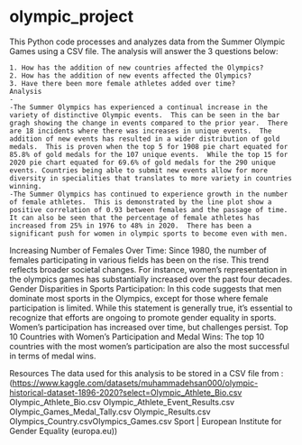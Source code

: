 # olympic_project
This Python code processes and analyzes data from the Summer Olympic Games using a CSV file. The analysis will answer the 3 questions below:

    1. How has the addition of new countries affected the Olympics?
    2. How has the addition of new events affected the Olympics?​
    3. Have there been more female athletes added over time?
    Analysis
    - 
    -The Summer Olympics has experienced a continual increase in the variety of distinctive Olympic events.  This can be seen in the bar gragh showing the change in events compared to the prior year.  There are 18 incidents where there was increases in unique events.  The addition of new events has resulted in a wider distribution of gold medals.  This is proven when the top 5 for 1908 pie chart equated for 85.8% of gold medals for the 107 unique events.  While the top 15 for 2020 pie chart equated for 69.6% of gold medals for the 290 unique events. Countries being able to submit new events allow for more diversity in specialities that translates to more variety in countries winning. 
    -The Summer Olympics has continued to experience growth in the number of female athletes.  This is demonstrated by the line plot show a positive correlation of 0.93 between females and the passage of time.  It can also be seen that the percentage of female athletes has increased from 25% in 1976 to 48% in 2020.  There has been a significant push for women in olympic sports to become even with men. 
    
Increasing Number of Females Over Time:
Since 1980, the number of females participating in various fields has been on the rise. This trend reflects broader societal changes. For instance, women’s representation in the olympics games has substantially increased over the past four decades.
Gender Disparities in Sports Participation:
In this code suggests that men dominate most sports in the Olympics, except for those where female participation is limited.
While this statement is generally true, it’s essential to recognize that efforts are ongoing to promote gender equality in sports. Women’s participation has increased over time, but challenges persist.
Top 10 Countries with Women’s Participation and Medal Wins:
The top 10 countries with the most women’s participation are also the most successful in terms of medal wins.




Resources
The data used for this analysis to be stored in a CSV file from :(https://www.kaggle.com/datasets/muhammadehsan000/olympic-historical-dataset-1896-2020?select=Olympic_Athlete_Bio.csv​
      Olympic_Athlete_Bio.csv​
      Olympic_Athlete_Event_Results.csv​
      Olympic_Games_Medal_Tally.csv​
      Olympic_Results.csv​
      Olympics_Country.csv​
      Olympics_Games.csv​
    Sport | European Institute for Gender Equality (europa.eu)​)
